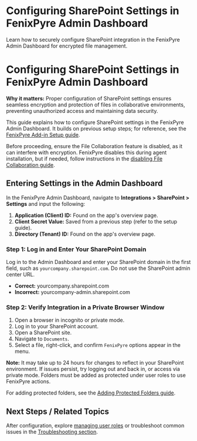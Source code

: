 # Configuring SharePoint Settings in FenixPyre Admin Dashboard

Learn how to securely configure SharePoint integration in the FenixPyre Admin Dashboard for encrypted file management.


# Configuring SharePoint Settings in FenixPyre Admin Dashboard

**Why it matters:** Proper configuration of SharePoint settings ensures seamless encryption and protection of files in collaborative environments, preventing unauthorized access and maintaining data security.

This guide explains how to configure SharePoint settings in the FenixPyre Admin Dashboard. It builds on previous setup steps; for reference, see the [FenixPyre Add-in Setup guide](../setup-&-installation/install-add-in.md).

Before proceeding, ensure the File Collaboration feature is disabled, as it can interfere with encryption. FenixPyre disables this during agent installation, but if needed, follow instructions in the [disabling File Collaboration guide](../09-troubleshooting-&-faq/disable-file-collab.md).

## Entering Settings in the Admin Dashboard

In the FenixPyre Admin Dashboard, navigate to **Integrations > SharePoint > Settings** and input the following:

1. **Application (Client) ID:** Found on the app's overview page.
2. **Client Secret Value:** Saved from a previous step (refer to the setup guide).
3. **Directory (Tenant) ID:** Found on the app's overview page.

<!-- IMG: ./media/04-admin-guide/sharepoint-settings/screenshot.png | Alt: FenixPyre Admin Dashboard SharePoint settings page -->

### Step 1: Log in and Enter Your SharePoint Domain
Log in to the Admin Dashboard and enter your SharePoint domain in the first field, such as `yourcompany.sharepoint.com`. Do not use the SharePoint admin center URL.

- **Correct:** yourcompany.sharepoint.com
- **Incorrect:** yourcompany-admin.sharepoint.com

<!-- IMG: ./media/04-admin-guide/sharepoint-settings/azure.png | Alt: Example of correct SharePoint domain entry -->

### Step 2: Verify Integration in a Private Browser Window

1. Open a browser in incognito or private mode.
2. Log in to your SharePoint account.
3. Open a SharePoint site.
4. Navigate to `Documents`.
5. Select a file, right-click, and confirm `FenixPyre` options appear in the menu.

<!-- IMG: ./media/04-admin-guide/sharepoint-settings/documents.png | Alt: SharePoint documents view with FenixPyre options -->

<!-- IMG: ./media/04-admin-guide/sharepoint-settings/right-click-menu.png | Alt: Right-click menu showing FenixPyre encrypt options -->

**Note:** It may take up to 24 hours for changes to reflect in your SharePoint environment. If issues persist, try logging out and back in, or access via private mode. Folders must be added as protected under user roles to use FenixPyre actions.

For adding protected folders, see the [Adding Protected Folders guide](../04-admin-guide/protected-folders.md).

## Next Steps / Related Topics
After configuration, explore [managing user roles](../04-admin-guide/user-roles.md) or troubleshoot common issues in the [Troubleshooting section](../09-troubleshooting-&-faq/index.md).
